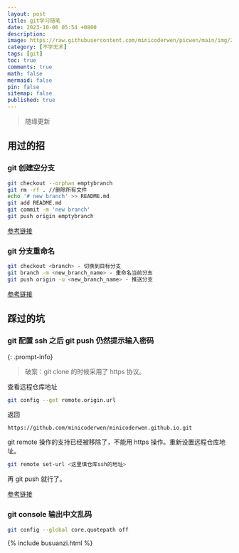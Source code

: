 ```yaml
---
layout: post
title: git学习随笔
date: 2023-10-06 05:54 +0800
description:
image: https://raw.githubusercontent.com/minicoderwen/picwen/main/img/2023-10-05-1696543005.jpg
category: [不学无术]
tags: [git]
toc: true
comments: true
math: false
mermaid: false
pin: false
sitemap: false
published: true
---
```



> 随缘更新

## 用过的招

### git 创建空分支

```zsh
git checkout --orphan emptybranch
git rm -rf . //删除所有文件
echo '# new branch' >> README.md
git add README.md
git commit -m 'new branch'
git push origin emptybranch
```

[参考链接](https://juejin.cn/post/6844904056436031496)

### git 分支重命名

```zsh
git checkout <branch> - 切换到目标分支
git branch -m <new_branch_name> - 重命名当前分支
git push origin -u <new_branch_name> - 推送分支
```

[参考链接](https://blog.csdn.net/Wustfish/article/details/131411472)

## 踩过的坑

### git 配置 ssh 之后 git push 仍然提示输入密码

{: .prompt-info}

> 破案：git clone 的时候采用了 https 协议。

查看远程仓库地址

```zsh
git config --get remote.origin.url
```

返回

```text
https://github.com/minicoderwen/minicoderwen.github.io.git
```

git remote 操作的支持已经被移除了，不能用 https 操作。重新设置远程仓库地址。

```zsh
git remote set-url <这里填仓库ssh的地址>
```

再 git push 就行了。

[参考链接](https://www.zhihu.com/question/55865892)

### git console 输出中文乱码

```zsh
git config --global core.quotepath off
```

{% include busuanzi.html %}
